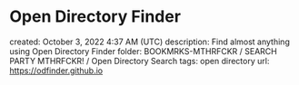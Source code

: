 # Open Directory Finder

created: October 3, 2022 4:37 AM (UTC)
description: Find almost anything using Open Directory Finder
folder: BOOKMRKS-MTHRFCKR / SEARCH PARTY MTHRFCKR! / Open Directory Search
tags: open directory
url: https://odfinder.github.io